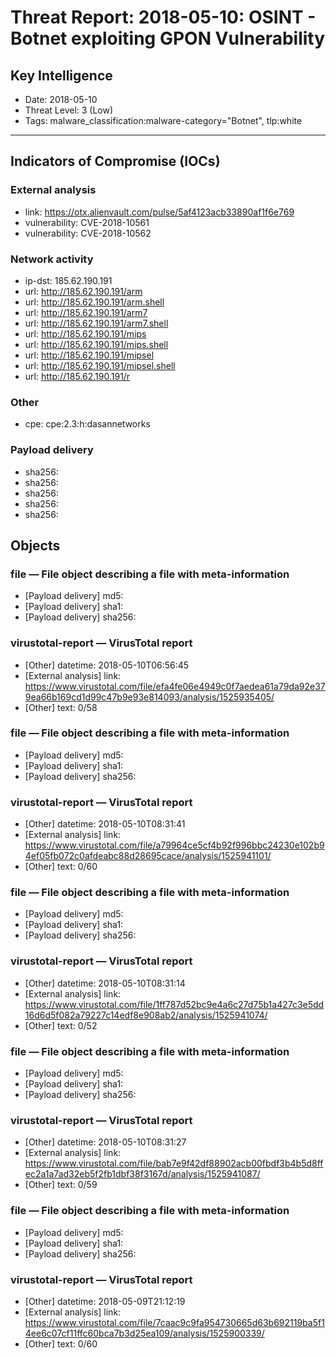# Threat Report: 2018-05-10: OSINT - Botnet exploiting GPON Vulnerability


## Key Intelligence
* Date: 2018-05-10
* Threat Level: 3 (Low)
* Tags: malware_classification:malware-category="Botnet", tlp:white

---

## Indicators of Compromise (IOCs)
### External analysis
* link: https://otx.alienvault.com/pulse/5af4123acb33890af1f6e769
* vulnerability: CVE-2018-10561
* vulnerability: CVE-2018-10562

### Network activity
* ip-dst: 185.62.190.191
* url: http://185.62.190.191/arm
* url: http://185.62.190.191/arm.shell
* url: http://185.62.190.191/arm7
* url: http://185.62.190.191/arm7.shell
* url: http://185.62.190.191/mips
* url: http://185.62.190.191/mips.shell
* url: http://185.62.190.191/mipsel
* url: http://185.62.190.191/mipsel.shell
* url: http://185.62.190.191/r

### Other
* cpe: cpe:2.3:h:dasannetworks

### Payload delivery
* sha256: <sha256>
* sha256: <sha256>
* sha256: <sha256>
* sha256: <sha256>
* sha256: <sha256>

## Objects
### file — File object describing a file with meta-information
* [Payload delivery] md5: <md5>
* [Payload delivery] sha1: <sha1>
* [Payload delivery] sha256: <sha256>

### virustotal-report — VirusTotal report
* [Other] datetime: 2018-05-10T06:56:45
* [External analysis] link: https://www.virustotal.com/file/efa4fe06e4949c0f7aedea61a79da92e379ea66b169cd1d99c47b9e93e814093/analysis/1525935405/
* [Other] text: 0/58

### file — File object describing a file with meta-information
* [Payload delivery] md5: <md5>
* [Payload delivery] sha1: <sha1>
* [Payload delivery] sha256: <sha256>

### virustotal-report — VirusTotal report
* [Other] datetime: 2018-05-10T08:31:41
* [External analysis] link: https://www.virustotal.com/file/a79964ce5cf4b92f996bbc24230e102b94ef05fb072c0afdeabc88d28695cace/analysis/1525941101/
* [Other] text: 0/60

### file — File object describing a file with meta-information
* [Payload delivery] md5: <md5>
* [Payload delivery] sha1: <sha1>
* [Payload delivery] sha256: <sha256>

### virustotal-report — VirusTotal report
* [Other] datetime: 2018-05-10T08:31:14
* [External analysis] link: https://www.virustotal.com/file/1ff787d52bc9e4a6c27d75b1a427c3e5dd16d6d5f082a79227c14edf8e908ab2/analysis/1525941074/
* [Other] text: 0/52

### file — File object describing a file with meta-information
* [Payload delivery] md5: <md5>
* [Payload delivery] sha1: <sha1>
* [Payload delivery] sha256: <sha256>

### virustotal-report — VirusTotal report
* [Other] datetime: 2018-05-10T08:31:27
* [External analysis] link: https://www.virustotal.com/file/bab7e9f42df88902acb00fbdf3b4b5d8ffec2a1a7ad32eb5f2fb1dbf38f3167d/analysis/1525941087/
* [Other] text: 0/59

### file — File object describing a file with meta-information
* [Payload delivery] md5: <md5>
* [Payload delivery] sha1: <sha1>
* [Payload delivery] sha256: <sha256>

### virustotal-report — VirusTotal report
* [Other] datetime: 2018-05-09T21:12:19
* [External analysis] link: https://www.virustotal.com/file/7caac9c9fa954730665d63b692119ba5f14ee6c07cf11ffc60bca7b3d25ea109/analysis/1525900339/
* [Other] text: 0/60
